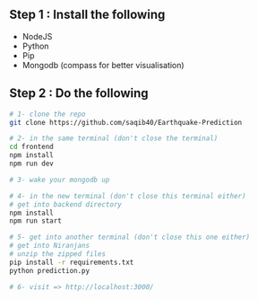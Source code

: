 ## Step 1 : Install the following
- NodeJS
- Python
- Pip
- Mongodb (compass for better visualisation)

## Step 2 : Do the following
```bash
# 1- clone the repo
git clone https://github.com/saqib40/Earthquake-Prediction

# 2- in the same terminal (don't close the terminal)
cd frontend
npm install
npm run dev

# 3- wake your mongodb up

# 4- in the new terminal (don't close this terminal either)
# get into backend directory
npm install
npm run start

# 5- get into another terminal (don't close this one either)
# get into Niranjans
# unzip the zipped files
pip install -r requirements.txt
python prediction.py

# 6- visit => http://localhost:3000/
```